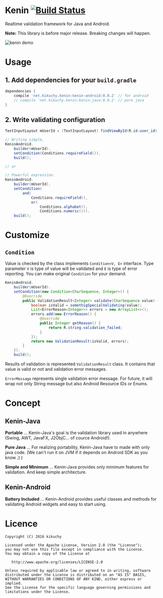 # Kenin [![Build Status](https://travis-ci.org/kikuchy/kenin.svg?branch=master)](https://travis-ci.org/kikuchy/kenin)

Realtime validation framework for Java and Android.

**Note:** This library is before major release. Breaking changes will happen.

![kenin demo](https://raw.githubusercontent.com/kikuchy/kenin/master/kenin_demo.gif)


# Usage

## 1. Add dependencies for your `build.gradle`

```groovy
dependencies {
    compile 'net.kikuchy.kenin:kenin-android:0.0.2' // for android
    // compile 'net.kikuchy.kenin:kenin-java:0.0.2' // pure java
}
```

## 2. Write validating configuration

```java
TextInputLayout mUserId = (TextInputLayout) findViewById(R.id.user_id);

// Writing simple,
KeninAndroid.
    builder(mUserId).
    setCondition(Conditions.requireField()).
    build();

// or

// Powerful expression.
KeninAndroid.
    builder(mUserId).
    setCondition(
        and(
            Conditions.requireField(),
            or(
                Conditions.alphabet(),
                Conditions.numeric())).
    build();
```


# Customize

## `Condition`

Value is checked by the class implements `Condition<V, E>` interface.
Type parameter `V` is type of value will be validated  and `E` is type of error reporting.
You can make original `Condition` for your demand.

```java
KeninAndroid.
    builder(mUserId).
    setCondition(new Condition<CharSequence, Integer>() {
        @Override
        public ValidationResult<Integer> validate(CharSequence value) {
            boolean isValid = somethigSpecialValidating(value);
            List<ErrorReason<Integer>> errors = new ArrayList<>();
            errors.add(new ErrorReason() {
                @Override
                public Integer getReason() {
                    return R.string.validation_failed;
                }
            });
            return new ValidationResult(isValid, errors);
        }
    }).
    build();
```

Results of validation is represented `ValidationResult` class. It contains that value is valid or not and validation error messages.

`ErrorMessage` represents single validation error message. For future, it will wrap not only String message but also Android Resource IDs or Enums.


# Concept

## Kenin-Java

**Portable** ... Kenin-Java's goal is the validation library used in anywhere (Swing, AWT, JavaFX, J2ObjC... of cource Android!).

**Pure Java** ... For realizing portability, Kenin-Java have to made with only java code. (We can't run it on JVM if it depends on Android SDK as you know ;) )

**Simple and Minimum** ... Kenin-Java provides only minimum features for validation. And keep simple architecture.


## Kenin-Android

**Battery Included** ... Kenin-Android provides useful classes and methods for validating Android widgets and easy to start using.



# Licence

    Copyright (C) 2016 kikuchy

    Licensed under the Apache License, Version 2.0 (the "License");
    you may not use this file except in compliance with the License.
    You may obtain a copy of the License at

       http://www.apache.org/licenses/LICENSE-2.0

    Unless required by applicable law or agreed to in writing, software
    distributed under the License is distributed on an "AS IS" BASIS,
    WITHOUT WARRANTIES OR CONDITIONS OF ANY KIND, either express or implied.
    See the License for the specific language governing permissions and
    limitations under the License.
